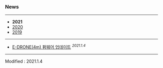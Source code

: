 ### News

---

- **2021**
- [2020](../2020/)
- [2019](../2019/)

---

- <a href="/documents/kr/products/e_drone/log/updates/firmware/#heading-202114">E-DRONE(4m) 펌웨어 업데이트</a> <sup><i>2021.1.4</i></sup><br>

---


Modified : 2021.1.4
